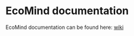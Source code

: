 # EcoMind documentation
EcoMind documentation can be found here: [wiki](https://github.com/SASVAR-Project/Ecomind/wiki)